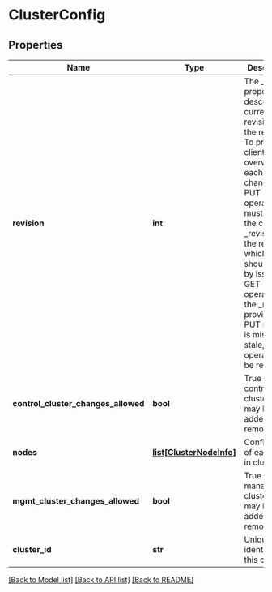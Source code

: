# ClusterConfig

## Properties
Name | Type | Description | Notes
------------ | ------------- | ------------- | -------------
**revision** | **int** | The _revision property describes the current revision of the resource. To prevent clients from overwriting each other&#x27;s changes, PUT operations must include the current _revision of the resource, which clients should obtain by issuing a GET operation. If the _revision provided in a PUT request is missing or stale, the operation will be rejected. | [optional] 
**control_cluster_changes_allowed** | **bool** | True if control cluster nodes may be added or removed | [optional] 
**nodes** | [**list[ClusterNodeInfo]**](ClusterNodeInfo.md) | Configuration of each node in cluster | [optional] 
**mgmt_cluster_changes_allowed** | **bool** | True if management cluster nodes may be added or removed | [optional] 
**cluster_id** | **str** | Unique identifier of this cluster | [optional] 

[[Back to Model list]](../README.md#documentation-for-models) [[Back to API list]](../README.md#documentation-for-api-endpoints) [[Back to README]](../README.md)

